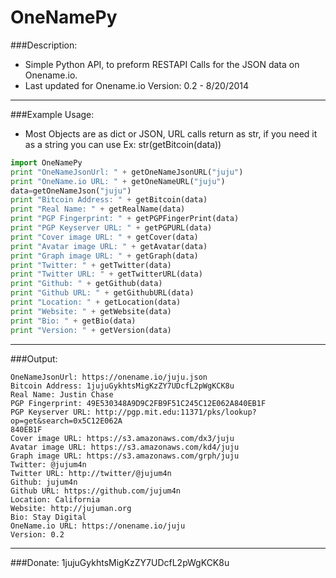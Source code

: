 OneNamePy
=========

###Description: 
  * Simple Python API, to preform RESTAPI Calls for the JSON data on Onename.io.
  * Last updated for Onename.io Version: 0.2 - 8/20/2014

---
###Example Usage: 
   * Most Objects are as dict or JSON, URL calls return as str, if you need it as a string you can use Ex: str(getBitcoin(data))
```python
import OneNamePy
print "OneNameJsonUrl: " + getOneNameJsonURL("juju")
print "OneName.io URL: " + getOneNameURL("juju")
data=getOneNameJson("juju")
print "Bitcoin Address: " + getBitcoin(data)
print "Real Name: " + getRealName(data)
print "PGP Fingerprint: " + getPGPFingerPrint(data)
print "PGP Keyserver URL: " + getPGPURL(data)
print "Cover image URL: " + getCover(data)
print "Avatar image URL: " + getAvatar(data)
print "Graph image URL: " + getGraph(data)
print "Twitter: " + getTwitter(data)
print "Twitter URL: " + getTwitterURL(data)
print "Github: " + getGithub(data)
print "Github URL: " + getGithubURL(data)
print "Location: " + getLocation(data)
print "Website: " + getWebsite(data)
print "Bio: " + getBio(data)
print "Version: " + getVersion(data)
```
---
###Output:
```
OneNameJsonUrl: https://onename.io/juju.json
Bitcoin Address: 1jujuGykhtsMigKzZY7UDcfL2pWgKCK8u
Real Name: Justin Chase
PGP Fingerprint: 49E530348A9D9C2FB9F51C245C12E062A840EB1F
PGP Keyserver URL: http://pgp.mit.edu:11371/pks/lookup?op=get&search=0x5C12E062A
840EB1F
Cover image URL: https://s3.amazonaws.com/dx3/juju
Avatar image URL: https://s3.amazonaws.com/kd4/juju
Graph image URL: https://s3.amazonaws.com/grph/juju
Twitter: @jujum4n
Twitter URL: http://twitter/@jujum4n
Github: jujum4n
Github URL: https://github.com/jujum4n
Location: California
Website: http://jujuman.org
Bio: Stay Digital
OneName.io URL: https://onename.io/juju
Version: 0.2
```
---
###Donate:
  1jujuGykhtsMigKzZY7UDcfL2pWgKCK8u

